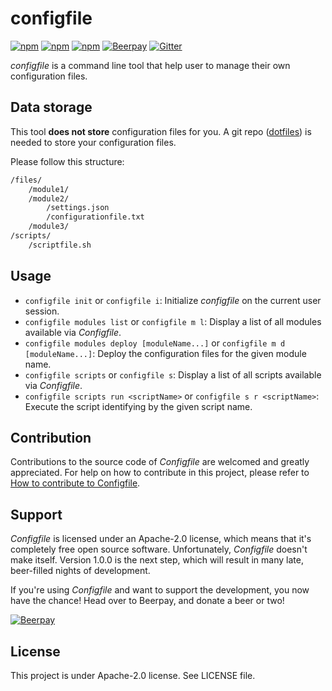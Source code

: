 # configfile

[![npm](https://img.shields.io/npm/v/configfile.svg?style=flat-square)](https://www.npmjs.com/package/configfile)
[![npm](https://img.shields.io/npm/dt/configfile.svg?style=flat-square)](https://www.npmjs.com/package/configfile)
[![npm](https://img.shields.io/npm/l/configfile.svg?style=flat-square)](https://github.com/Mindsers/configfile/blob/master/LICENSE)
[![Beerpay](https://beerpay.io/Mindsers/configfile/badge.svg?style=flat-square)](https://beerpay.io/Mindsers/configfile)
[![Gitter](https://img.shields.io/gitter/room/mindsers/configfile.svg?style=flat-square)](https://gitter.im/mindsers/configfile)

*configfile* is a command line tool that help user to manage their own configuration files.

## Data storage

This tool **does not store** configuration files for you. A git repo ([dotfiles](https://github.com/topics/dotfiles)) is needed to store your configuration files.

Please follow this structure:

```txt
/files/
    /module1/
    /module2/
        /settings.json
        /configurationfile.txt
    /module3/
/scripts/
    /scriptfile.sh
```

## Usage

- `configfile init` or `configfile i`: Initialize *configfile* on the current user session.
- `configfile modules list` or `configfile m l`: Display a list of all modules available via *Configfile*.
- `configfile modules deploy [moduleName...]` or `configfile m d [moduleName...]`: Deploy the configuration files for the given module name.
- `configfile scripts` or `configfile s`: Display a list of all scripts available via *Configfile*.
- `configfile scripts run <scriptName>` or `configfile s r <scriptName>`: Execute the script identifying by the given script name.

## Contribution

Contributions to the source code of *Configfile* are welcomed and greatly appreciated. For help on how to contribute in this project, please refer to [How to contribute to Configfile](https://github.com/Mindsers/configfile/blob/develop/CONTRIBUTING.md).

## Support

*Configfile* is licensed under an Apache-2.0 license, which means that it's completely free open source software. Unfortunately, *Configfile* doesn't make itself. Version 1.0.0 is the next step, which will result in many late, beer-filled nights of development.

If you're using *Configfile* and want to support the development, you now have the chance! Head over to Beerpay, and donate a beer or two!

[![Beerpay](https://beerpay.io/Mindsers/configfile/badge.svg)](https://beerpay.io/Mindsers/configfile)

## License

This project is under Apache-2.0 license. See LICENSE file.
